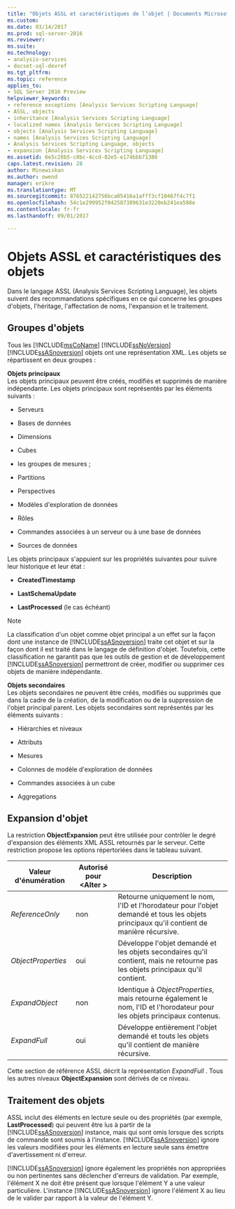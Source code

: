 ```yaml
---
title: "Objets ASSL et caractéristiques de l’objet | Documents Microsoft"
ms.custom: 
ms.date: 03/14/2017
ms.prod: sql-server-2016
ms.reviewer: 
ms.suite: 
ms.technology:
- analysis-services
- docset-sql-devref
ms.tgt_pltfrm: 
ms.topic: reference
applies_to:
- SQL Server 2016 Preview
helpviewer_keywords:
- reference exceptions [Analysis Services Scripting Language]
- ASSL, objects
- inheritance [Analysis Services Scripting Language]
- localized names [Analysis Services Scripting Language]
- objects [Analysis Services Scripting Language]
- names [Analysis Services Scripting Language]
- Analysis Services Scripting Language, objects
- expansion [Analysis Services Scripting Language]
ms.assetid: 6e5c28b5-c0bc-4ccd-82e5-e174bbb71386
caps.latest.revision: 28
author: Minewiskan
ms.author: owend
manager: erikre
ms.translationtype: MT
ms.sourcegitcommit: 876522142756bca05416a1afff3cf10467f4c7f1
ms.openlocfilehash: 54c1e299952f042587389631e3220eb241ea598e
ms.contentlocale: fr-fr
ms.lasthandoff: 09/01/2017

---
```

# <a name="assl-objects-and-object-characteristics"></a>Objets ASSL et caractéristiques des objets
  Dans le langage ASSL (Analysis Services Scripting Language), les objets suivent des recommandations spécifiques en ce qui concerne les groupes d'objets, l'héritage, l'affectation de noms, l'expansion et le traitement.  
  
## <a name="object-groups"></a>Groupes d'objets  
 Tous les [!INCLUDE[msCoName](../../../includes/msconame-md.md)] [!INCLUDE[ssNoVersion](../../../includes/ssnoversion-md.md)] [!INCLUDE[ssASnoversion](../../../includes/ssasnoversion-md.md)] objets ont une représentation XML. Les objets se répartissent en deux groupes :  
  
 **Objets principaux**  
 Les objets principaux peuvent être créés, modifiés et supprimés de manière indépendante. Les objets principaux sont représentés par les éléments suivants :  
  
-   Serveurs  
  
-   Bases de données  
  
-   Dimensions  
  
-   Cubes  
  
-   les groupes de mesures ;  
  
-   Partitions  
  
-   Perspectives  
  
-   Modèles d'exploration de données  
  
-   Rôles  
  
-   Commandes associées à un serveur ou à une base de données  
  
-   Sources de données  
  
 Les objets principaux s'appuient sur les propriétés suivantes pour suivre leur historique et leur état :  
  
-   **CreatedTimestamp**  
  
-   **LastSchemaUpdate**  
  
-   **LastProcessed** (le cas échéant)  
  
> [!NOTE]  
>  La classification d'un objet comme objet principal a un effet sur la façon dont une instance de [!INCLUDE[ssASnoversion](../../../includes/ssasnoversion-md.md)] traite cet objet et sur la façon dont il est traité dans le langage de définition d'objet. Toutefois, cette classification ne garantit pas que les outils de gestion et de développement [!INCLUDE[ssASnoversion](../../../includes/ssasnoversion-md.md)] permettront de créer, modifier ou supprimer ces objets de manière indépendante.  
  
 **Objets secondaires**  
 Les objets secondaires ne peuvent être créés, modifiés ou supprimés que dans la cadre de la création, de la modification ou de la suppression de l'objet principal parent. Les objets secondaires sont représentés par les éléments suivants :  
  
-   Hiérarchies et niveaux  
  
-   Attributs  
  
-   Mesures  
  
-   Colonnes de modèle d'exploration de données  
  
-   Commandes associées à un cube  
  
-   Aggregations  
  
## <a name="object-expansion"></a>Expansion d'objet  
 La restriction **ObjectExpansion** peut être utilisée pour contrôler le degré d'expansion des éléments XML ASSL retournés par le serveur. Cette restriction propose les options répertoriées dans le tableau suivant.  
  
|Valeur d'énumération|Autorisé pour \<Alter >| Description|  
|-----------------------|---------------------------|-----------------|  
|*ReferenceOnly*|non|Retourne uniquement le nom, l'ID et l'horodateur pour l'objet demandé et tous les objets principaux qu'il contient de manière récursive.|  
|*ObjectProperties*|oui|Développe l'objet demandé et les objets secondaires qu'il contient, mais ne retourne pas les objets principaux qu'il contient.|  
|*ExpandObject*|non|Identique à *ObjectProperties*, mais retourne également le nom, l'ID et l'horodateur pour les objets principaux contenus.|  
|*ExpandFull*|oui|Développe entièrement l'objet demandé et touts les objets qu'il contient de manière récursive.|  
  
 Cette section de référence ASSL décrit la représentation *ExpandFull* . Tous les autres niveaux **ObjectExpansion** sont dérivés de ce niveau.  
  
## <a name="object-processing"></a>Traitement des objets  
 ASSL inclut des éléments en lecture seule ou des propriétés (par exemple, **LastProcessed**) qui peuvent être lus à partir de la [!INCLUDE[ssASnoversion](../../../includes/ssasnoversion-md.md)] instance, mais qui sont omis lorsque des scripts de commande sont soumis à l’instance. [!INCLUDE[ssASnoversion](../../../includes/ssasnoversion-md.md)] ignore les valeurs modifiées pour les éléments en lecture seule sans émettre d'avertissement ni d'erreur.  
  
 [!INCLUDE[ssASnoversion](../../../includes/ssasnoversion-md.md)] ignore également les propriétés non appropriées ou non pertinentes sans déclencher d'erreurs de validation. Par exemple, l'élément X ne doit être présent que lorsque l'élément Y a une valeur particulière. L'instance [!INCLUDE[ssASnoversion](../../../includes/ssasnoversion-md.md)] ignore l'élément X au lieu de le valider par rapport à la valeur de l'élément Y.  
  
  
